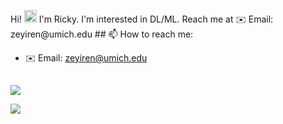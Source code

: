 <p> Hi! <img src="https://raw.githubusercontent.com/MartinHeinz/MartinHeinz/master/wave.gif" width="20px"> I'm Ricky. I'm interested in DL/ML. Reach me at ✉️ Email: zeyiren@umich.edu
  ## 📫 How to reach me:

- ✉️ Email: zeyiren@umich.edu

##
<p>
  <a href="https://github.com/anuraghazra/github-readme-stats">
    <img align="center" src="https://github-readme-stats-peach-two.vercel.app/api/wakatime?username=renn08&theme=dracula&layout=compact" />
  </a>
</p>
<p>
  <a href="https://github.com/anuraghazra/github-readme-stats">
    <img align="center" src="https://github-readme-stats.vercel.app/api/top-langs/?username=renn08&hide=Tex&layout=compact&theme=dracula&langs_count=8" />
  </a>
</p>
<!-- <p align="center">
  <img height="190" width = "480" src="http://github-readme-streak-stats.herokuapp.com?user=renn08&theme=dracula" />
</p>
 -->
